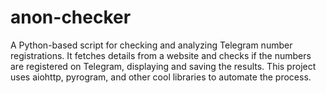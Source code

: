 # anon-checker
A Python-based script for checking and analyzing Telegram number registrations. It fetches details from a website and checks if the numbers are registered on Telegram, displaying and saving the results. This project uses aiohttp, pyrogram, and other cool libraries to automate the process.
